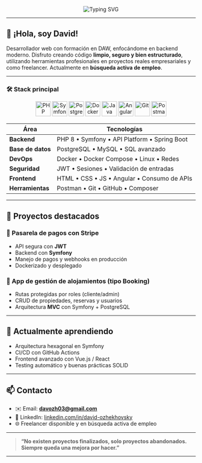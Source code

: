 <!-- Banner animado SVG -->
<p align="center">
  <img src="https://readme-typing-svg.herokuapp.com?font=Fira+Code&size=24&duration=3000&pause=1000&color=00FF00&center=true&vCenter=true&width=600&lines=¡Hola,+soy+David!;Desarrollador+Web+Backend+Freelancer" alt="Typing SVG" />
</p>

---

## 👋 ¡Hola, soy David!

Desarrollador web con formación en DAW, enfocándome en backend moderno. Disfruto creando código **limpio, seguro y bien estructurado**, utilizando herramientas profesionales en proyectos reales empresariales y como freelancer. Actualmente en **búsqueda activa de empleo**.

---

### 🛠️ Stack principal

<div align="center">
  <!-- Iconos -->
  <img src="https://cdn.jsdelivr.net/gh/devicons/devicon/icons/php/php-original.svg" alt="PHP" width="40" height="40"/>
  <img src="https://cdn.jsdelivr.net/gh/devicons/devicon/icons/symfony/symfony-original.svg" alt="Symfony" width="40" height="40"/>
  <img src="https://cdn.jsdelivr.net/gh/devicons/devicon/icons/postgresql/postgresql-original.svg" alt="PostgreSQL" width="40" height="40"/>
  <img src="https://cdn.jsdelivr.net/gh/devicons/devicon/icons/docker/docker-original.svg" alt="Docker" width="40" height="40"/>
  <img src="https://cdn.jsdelivr.net/gh/devicons/devicon/icons/java/java-original.svg" alt="Java" width="40" height="40"/>
  <img src="https://cdn.jsdelivr.net/gh/devicons/devicon/icons/angularjs/angularjs-original.svg" alt="Angular" width="40" height="40"/>
  <img src="https://cdn.jsdelivr.net/gh/devicons/devicon/icons/git/git-original.svg" alt="Git" width="40" height="40"/>
  <img src="https://cdn.jsdelivr.net/gh/devicons/devicon/icons/postman/postman-original.svg" alt="Postman" width="40" height="40"/>
</div>

| Área               | Tecnologías |
|--------------------|-------------|
| **Backend**        | PHP 8 • Symfony • API Platform • Spring Boot |
| **Base de datos**  | PostgreSQL • MySQL • SQL avanzado |
| **DevOps**         | Docker • Docker Compose • Linux • Redes |
| **Seguridad**      | JWT • Sesiones • Validación de entradas |
| **Frontend**       | HTML • CSS • JS • Angular • Consumo de APIs |
| **Herramientas**   | Postman • Git • GitHub • Composer |

---

## 💼 Proyectos destacados

### 🔐 Pasarela de pagos con Stripe
- API segura con **JWT**
- Backend con **Symfony**
- Manejo de pagos y webhooks en producción
- Dockerizado y desplegado

### 🏡 App de gestión de alojamientos (tipo Booking)
- Rutas protegidas por roles (cliente/admin)
- CRUD de propiedades, reservas y usuarios
- Arquitectura **MVC** con Symfony + PostgreSQL

---

## 🚀 Actualmente aprendiendo

- Arquitectura hexagonal en Symfony  
- CI/CD con GitHub Actions  
- Frontend avanzado con Vue.js / React  
- Testing automático y buenas prácticas SOLID  

---

## 📫 Contacto

- ✉️ Email: **davozh03@gmail.com**  
- 💼 LinkedIn: [linkedin.com/in/david-ozhekhovsky](https://www.linkedin.com/in/david-ozhekhovsky/)  
- 🌐 Freelancer disponible y en búsqueda activa de empleo  

---

> **“No existen proyectos finalizados, solo proyectos abandonados. Siempre queda una mejora por hacer.”**

---
